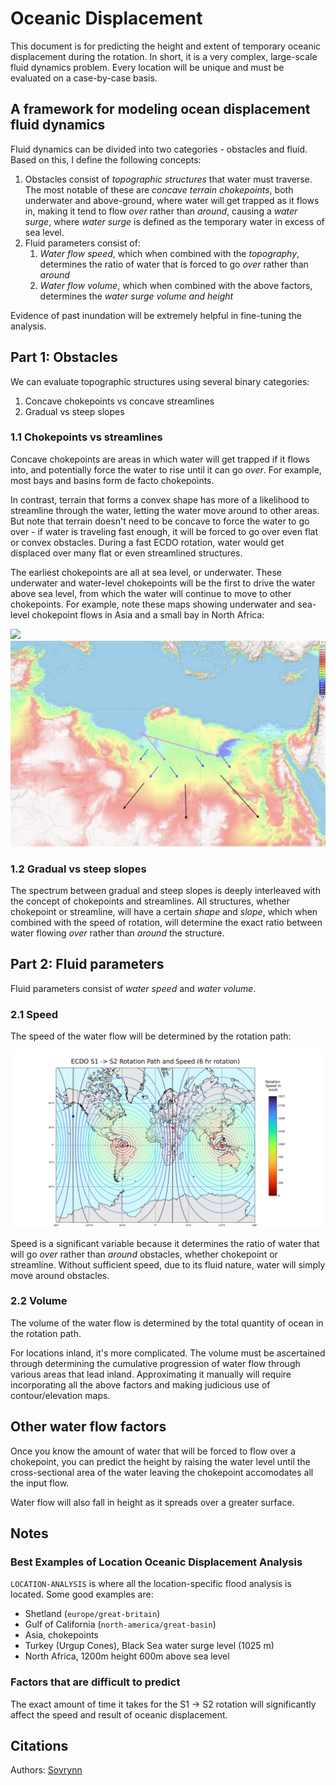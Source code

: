 # Oceanic Displacement

This document is for predicting the height and extent of temporary oceanic displacement during the rotation. In short, it is a very complex, large-scale fluid dynamics problem. Every location will be unique and must be evaluated on a case-by-case basis.

## A framework for modeling ocean displacement fluid dynamics

Fluid dynamics can be divided into two categories - obstacles and fluid. Based on this, I define the following concepts:

1. Obstacles consist of *topographic structures* that water must traverse. The most notable of these are *concave terrain chokepoints*, both underwater and above-ground, where water will get trapped as it flows in, making it tend to flow *over* rather than *around*, causing a *water surge*, where *water surge* is defined as the temporary water in excess of sea level.
2. Fluid parameters consist of:
	1. *Water flow speed*, which when combined with the *topography*, determines the ratio of water that is forced to go *over* rather than *around*
	2. *Water flow volume*, which when combined with the above factors, determines the *water surge volume and height*

Evidence of past inundation will be extremely helpful in fine-tuning the analysis.

## Part 1: Obstacles

We can evaluate topographic structures using several binary categories:
1. Concave chokepoints vs concave streamlines
2. Gradual vs steep slopes

### 1.1 Chokepoints vs streamlines

Concave chokepoints are areas in which water will get trapped if it flows into, and potentially force the water to rise until it can go *over*. For example, most bays and basins form de facto chokepoints.

In contrast, terrain that forms a convex shape has more of a likelihood to streamline through the water, letting the water move around to other areas. But note that terrain doesn't need to be concave to force the water to go over - if water is traveling fast enough, it will be forced to go over even flat or convex obstacles. During a fast ECDO rotation, water would get displaced over many flat or even streamlined structures.

The earliest chokepoints are all at sea level, or underwater. These underwater and water-level chokepoints will be the first to drive the water above sea level, from which the water will continue to move to other chokepoints. For example, note these maps showing underwater and sea-level chokepoint flows in Asia and a small bay in North Africa:

![](img/chokepoints.png "")
![x](img/radial.png "radial water flow")

### 1.2 Gradual vs steep slopes

The spectrum between gradual and steep slopes is deeply interleaved with the concept of chokepoints and streamlines. All structures, whether chokepoint or streamline, will have a certain *shape* and *slope*, which when combined with the speed of rotation, will determine the exact ratio between water flowing *over* rather than *around* the structure.

## Part 2: Fluid parameters

Fluid parameters consist of *water speed* and *water volume*.

### 2.1 Speed

The speed of the water flow will be determined by the rotation path:

![](../s1-to-s2/img/globe-viz.png "")

Speed is a significant variable because it determines the ratio of water that will go *over* rather than *around* obstacles, whether chokepoint or streamline. Without sufficient speed, due to its fluid nature, water will simply move around obstacles.

### 2.2 Volume

The volume of the water flow is determined by the total quantity of ocean in the rotation path.

For locations inland, it's more complicated. The volume must be ascertained through determining the cumulative progression of water flow through various areas that lead inland. Approximating it manually will require incorporating all the above factors and making judicious use of contour/elevation maps.

## Other water flow factors

Once you know the amount of water that will be forced to flow over a chokepoint, you can predict the height by raising the water level until the cross-sectional area of the water leaving the chokepoint accomodates all the input flow.

Water flow will also fall in height as it spreads over a greater surface.

## Notes

### Best Examples of Location Oceanic Displacement Analysis

`LOCATION-ANALYSIS` is where all the location-specific flood analysis is located. Some good examples are:
- Shetland (`europe/great-britain`)
- Gulf of California (`north-america/great-basin`)
- Asia, chokepoints
- Turkey (Urgup Cones), Black Sea water surge level (1025 m)
- North Africa, 1200m height 600m above sea level

### Factors that are difficult to predict

The exact amount of time it takes for the S1 -> S2 rotation will significantly affect the speed and result of oceanic displacement.

## Citations

Authors: [Sovrynn](https://sovrynn.github.io)
